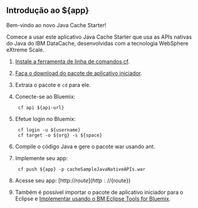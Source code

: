 Introdução ao ${app}
-----------------------------------
Bem-vindo ao novo Java Cache Starter!
               
Comece a usar este aplicativo Java Cache Starter que usa as APIs nativas do Java do IBM DataCache, desenvolvidas com a tecnologia WebSphere eXtreme Scale.

1. [Instale a ferramenta de linha de comandos cf](${doc-url}/#starters/BuildingWeb.html#install_cf).
2. [Faça o download do pacote de aplicativo iniciador](${ace-url}/rest/apps/${app-guid}/starter-download).
3. Extraia o pacote e `cd` para ele.
4. Conecte-se ao Bluemix:

		cf api ${api-url}

5. Efetue login no Bluemix:

		cf login -u ${username}
		cf target -o ${org} -s ${space}
		
6. Compile o código Java e gere o pacote war usando ant.
7. Implemente seu app:

		cf push ${app} -p cacheSampleJavaNativeAPIs.war


8. Acesse seu app: [http://${route}](http://${route})
9. Também é possível importar o pacote de aplicativo iniciador para o Eclipse e [Implementar usando o BM Eclipse Tools for Bluemix](${doc-url}/#manageapps/eclipsetools.html#eclipsetools).
